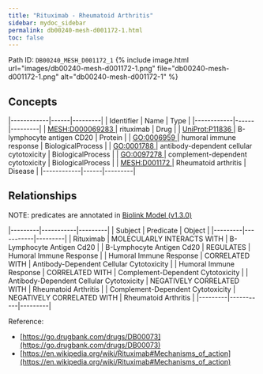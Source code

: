 ```yaml
---
title: "Rituximab - Rheumatoid Arthritis"
sidebar: mydoc_sidebar
permalink: db00240-mesh-d001172-1.html
toc: false 
---
```



Path ID: `DB00240_MESH_D001172_1`
{% include image.html url="images/db00240-mesh-d001172-1.png" file="db00240-mesh-d001172-1.png" alt="db00240-mesh-d001172-1" %}

## Concepts

|------------|------|---------|
| Identifier | Name | Type    |
|------------|------|---------|
| <a href="https://identifiers.org/MESH:D000069283">MESH:D000069283 </a> | rituximab | Drug |
| <a href="https://identifiers.org/UniProt:P11836">UniProt:P11836 </a> | B-lymphocyte antigen CD20 | Protein |
| <a href="https://identifiers.org/GO:0006959">GO:0006959 </a> | humoral immune response | BiologicalProcess |
| <a href="https://identifiers.org/GO:0001788">GO:0001788 </a> | antibody-dependent cellular cytotoxicity | BiologicalProcess |
| <a href="https://identifiers.org/GO:0097278">GO:0097278 </a> | complement-dependent cytotoxicity | BiologicalProcess |
| <a href="https://identifiers.org/MESH:D001172">MESH:D001172 </a> | Rheumatoid arthritis | Disease |
|------------|------|---------|

## Relationships


NOTE: predicates are annotated in <a href="https://github.com/biolink/biolink-model/releases/tag/v1.3.0">Biolink Model (v1.3.0)</a>

|---------|-----------|---------|
| Subject | Predicate | Object  |
|---------|-----------|---------|
| Rituximab | MOLECULARLY INTERACTS WITH | B-Lymphocyte Antigen Cd20 |
| B-Lymphocyte Antigen Cd20 | REGULATES | Humoral Immune Response |
| Humoral Immune Response | CORRELATED WITH | Antibody-Dependent Cellular Cytotoxicity |
| Humoral Immune Response | CORRELATED WITH | Complement-Dependent Cytotoxicity |
| Antibody-Dependent Cellular Cytotoxicity | NEGATIVELY CORRELATED WITH | Rheumatoid Arthritis |
| Complement-Dependent Cytotoxicity | NEGATIVELY CORRELATED WITH | Rheumatoid Arthritis |
|---------|-----------|---------|

Reference: 
  - [https://go.drugbank.com/drugs/DB00073](https://go.drugbank.com/drugs/DB00073)
  - [https://en.wikipedia.org/wiki/Rituximab#Mechanisms_of_action](https://en.wikipedia.org/wiki/Rituximab#Mechanisms_of_action)
